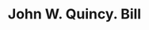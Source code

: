 ---
doi: 10.7916/D8KP9D7Q
date_other: '1850'
date_other_textual: 1850-1859
form: printed ephemera
genre:
- Invoices
name:
- John W. Quincy
object_in_context_url: https://biggert.cul.columbia.edu/items/view/ave_biggert_01036
subject_hierarchical_geographic:
- New York, New York, United States
subject_name:
- John W. Quincy
title: John W. Quincy. Bill
sort_title: John W. Quincy. Bill
call_number: ave_biggert_01036
coordinates:
- 40.71277777777778,-74.00583333333333
pid: ave_biggert_01036
identifiers: ave_biggert_01036
thumbnail: https://derivativo-1.library.columbia.edu/iiif/2/ldpd:344399/full/!256,256/0/native.jpg
permalink: "/biggert/ave_biggert_01036/"
layout: iiif-image-page
---